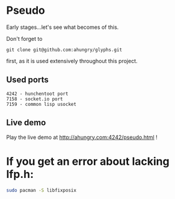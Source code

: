 Pseudo
===============

Early stages...let's see what becomes of this.

Don't forget to
```shell
git clone git@github.com:ahungry/glyphs.git
```
first, as it is used extensively throughout this project.

## Used ports
```
4242 - hunchentoot port
7158 - socket.io port
7159 - common lisp usocket
```

## Live demo
Play the live demo at http://ahungry.com:4242/pseudo.html !

# If you get an error about lacking lfp.h:

```sh
sudo pacman -S libfixposix
```
